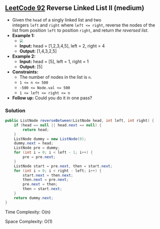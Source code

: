 ## [LeetCode 92](https://leetcode.com/problems/reverse-linked-list-ii/) Reverse Linked List II (medium)

- Given the `head` of a singly linked list and two integers `left` and `right` where `left <= right`, reverse the nodes of the list from position `left` to position `right`, and return _the reversed list_.
- **Example 1:**
    - <img src="https://assets.leetcode.com/uploads/2021/02/19/rev2ex2.jpg" style="zoom:67%;" />
    - **Input:** head = [1,2,3,4,5], left = 2, right = 4
    - **Output:** [1,4,3,2,5]
- **Example 2:**
    - **Input:** head = [5], left = 1, right = 1
    - **Output:** [5]
- **Constraints:**
    -   The number of nodes in the list is `n`.
    -   `1 <= n <= 500`
    -   `-500 <= Node.val <= 500`
    -   `1 <= left <= right <= n`
- **Follow up:** Could you do it in one pass?

### Solution

```java
public ListNode reverseBetween(ListNode head, int left, int right) {
    if (head == null || head.next == null) {
        return head;
    }
    ListNode dummy = new ListNode(0);
    dummy.next = head;
    ListNode pre = dummy;
    for (int i = 0; i < left - 1; i++) {
        pre = pre.next;
    }
    ListNode start = pre.next, then = start.next;
    for (int i = 0; i < right - left; i++) {
        start.next = then.next;
        then.next = pre.next;
        pre.next = then;
        then = start.next;
    }
    return dummy.next;
}
```

Time Complexity: O(n)

Space Complexity: O(1)
